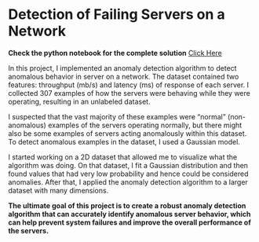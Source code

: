 # Detection of Failing Servers on a Network
**Check the python notebook for the complete solution** [Click Here](https://github.com/abdulmalikadeyemo/Fault-Detection-in-Servers/blob/main/Anomaly_Detection.ipynb)

In this project, I implemented an anomaly detection algorithm to detect anomalous behavior in server on a network. The dataset contained two features: throughput (mb/s) and latency (ms) of response of each server. I collected 307 examples of how the servers were behaving while they were operating, resulting in an unlabeled dataset.

I suspected that the vast majority of these examples were “normal” (non-anomalous) examples of the servers operating normally, but there might also be some examples of servers acting anomalously within this dataset. To detect anomalous examples in the dataset, I used a Gaussian model.

I started working on a 2D dataset that allowed me to visualize what the algorithm was doing. On that dataset, I fit a Gaussian distribution and then found values that had very low probability and hence could be considered anomalies. After that, I applied the anomaly detection algorithm to a larger dataset with many dimensions.

**The ultimate goal of this project is to create a robust anomaly detection algorithm that can accurately identify anomalous server behavior, which can help prevent system failures and improve the overall performance of the servers.**
